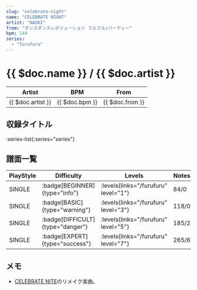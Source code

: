 ```yaml
---
slug: "celebrate-night"
name: "CELEBRATE NIGHT"
artist: "NAOKI"
from: "ダンスダンスレボリューション フルフル♪パーティー"
bpm: 144
series:
  - "furufuru"
---
```


# {{ $doc.name }} / {{ $doc.artist }}

|Artist|BPM|From|
|------|---|----|
|{{ $doc.artist }}|{{ $doc.bpm }}|{{ $doc.from }}|

## 収録タイトル

:series-list{:series="series"}

## 譜面一覧

|PlayStyle|Difficulty|Levels|Notes|Movie|
|---------|----------|------|-----|-----|
|SINGLE| :badge[BEGINNER]{type="info"}| :levels{links="/furufuru" level="1"}|84/0||
|SINGLE| :badge[BASIC]{type="warning"}| :levels{links="/furufuru" level="3"}|118/0||
|SINGLE| :badge[DIFFICULT]{type="danger"}| :levels{links="/furufuru" level="5"}|185/2||
|SINGLE| :badge[EXPERT]{type="success"}| :levels{links="/furufuru" level="7"}|265/6||

## メモ

- [CELEBRATE NITE](/playstation-jp/tkd/celebrate-nite)のリメイク楽曲。
